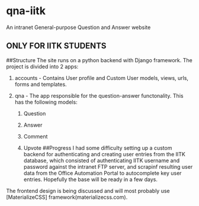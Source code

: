 # qna-iitk
An intranet General-purpose Question and Answer website
##              ONLY FOR IITK STUDENTS
##Structure
The site runs on a python backend with Django framework. The project is divided into 2 apps:

1. accounts - Contains User profile and Custom User models, views, urls, forms and templates.

2. qna - The app responsible for the question-answer functonality. This has the following models:
       
    1. Question
    
    2. Answer
    
    3. Comment
    
    4. Upvote
##Progress
I had some difficulty setting up a custom backend for authenticating and creating user entries from the IITK database, which consisted of authenticating IITK username and password against the intranet FTP server, and scrapinf resulting user data from the Office Automation Portal to autocomplete key user entries. Hopefully the base will be ready in a few days.

The frontend design is being discussed and will most probably use [MaterializeCSS] framework(materializecss.com).

